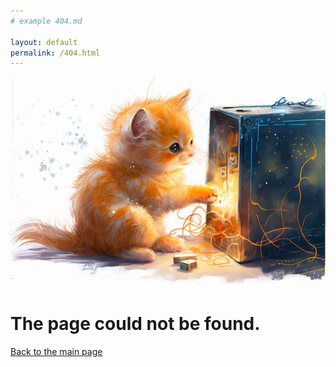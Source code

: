 ```yaml
---
# example 404.md

layout: default
permalink: /404.html
---
```


![](/assets/images/cat.jpg)
# The page could not be found. 

[Back to the main page](/)
